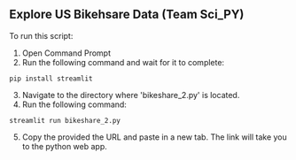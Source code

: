 ## Explore US Bikehsare Data (Team Sci_PY)
To run this script:
1. Open Command Prompt
2. Run the following command and wait for it to complete:
```
pip install streamlit
```
3. Navigate to the directory where 'bikeshare_2.py' is located.
4. Run the following command: 
```
streamlit run bikeshare_2.py
```
5. Copy the provided the URL and paste in a new tab. The link will take you to the python web app.